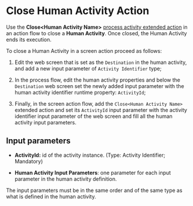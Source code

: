 # Close Human Activity Action

Use the **Close&lt;Human Activity Name&gt;** [process activity extended action](intro.md) in an action flow to close a **Human Activity**. Once closed, the Human Activity ends its execution.

To close a Human Activity in a screen action proceed as follows:

  1. Edit the web screen that is set as the `Destination` in the human activity, and add a new input parameter of `Activity Identifier` type;

  2. In the process flow, edit the human activity properties and below the `Destination` web screen set the newly added input parameter with the human activity identifier runtime property: `ActivityId`;
  
  3. Finally, in the screen action flow, add the `Close<Human Activity Name>` extended action and set its `ActivityId` input parameter with the activity identifier input parameter of the web screen and fill all the human activity input parameters.

## Input parameters

  * **ActivityId:** id of the activity instance. (Type: Activity Identifier; Mandatory)

  * **Human Activity Input Parameters**: one parameter for each input parameter in the human activity definition.

<div class="warning" markdown="1">

The input parameters must be in the same order and of the same type as what is defined in the human activity.

</div>

